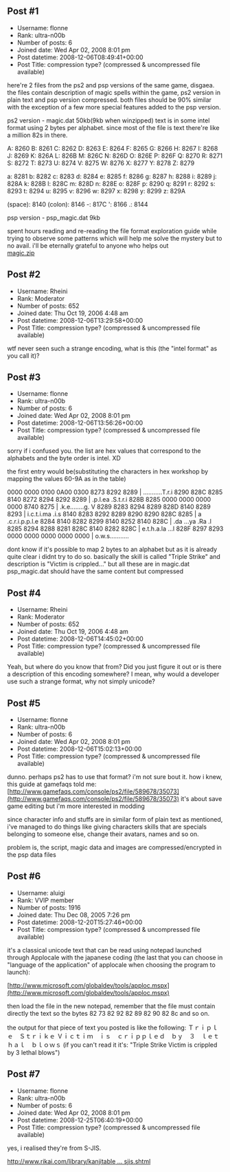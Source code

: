 ## Post #1
- Username: flonne
- Rank: ultra-n00b
- Number of posts: 6
- Joined date: Wed Apr 02, 2008 8:01 pm
- Post datetime: 2008-12-06T08:49:41+00:00
- Post Title: compression type? (compressed & uncompressed file available)

here're 2 files from the ps2 and psp versions of the same game, disgaea.
the files contain description of magic spells within the game, ps2 version in plain text and psp version compressed.
both files should be 90% similar with the exception of a few more special features added to the psp version.

ps2 version - magic.dat 50kb(9kb when winzipped)
text is in some intel format using 2 bytes per alphabet. since most of the file is text there're like a million 82s in there.

A: 8260    B: 8261    C: 8262    D: 8263    E: 8264
F: 8265    G: 8266    H: 8267    I: 8268    J: 8269
K: 826A    L: 826B    M: 826C    N: 826D    O: 826E
P: 826F    Q: 8270    R: 8271    S: 8272    T: 8273
U: 8274    V: 8275    W: 8276    X: 8277    Y: 8278
Z: 8279

a: 8281    b: 8282    c: 8283    d: 8284    e: 8285
f: 8286    g: 8287    h: 8288    i: 8289    j: 828A
k: 828B    l: 828C    m: 828D    n: 828E    o: 828F
p: 8290    q: 8291    r: 8292    s: 8293    t: 8294
u: 8295    v: 8296    w: 8297    x: 8298    y: 8299
z: 829A

(space): 8140   (colon): 8146
-: 817C    ': 8166    .: 8144

psp version - psp_magic.dat 9kb

spent hours reading and re-reading the file format exploration guide while trying to observe some patterns which will help me solve the mystery but to no avail.
i'll be eternally grateful to anyone who helps out  
[magic.zip](https://xentaxbackup.github.io/file/1769_magic.zip)
## Post #2
- Username: Rheini
- Rank: Moderator
- Number of posts: 652
- Joined date: Thu Oct 19, 2006 4:48 am
- Post datetime: 2008-12-06T13:29:58+00:00
- Post Title: compression type? (compressed & uncompressed file available)

wtf 
never seen such a strange encoding, what is this (the "intel format" as you call it)?
## Post #3
- Username: flonne
- Rank: ultra-n00b
- Number of posts: 6
- Joined date: Wed Apr 02, 2008 8:01 pm
- Post datetime: 2008-12-06T13:56:26+00:00
- Post Title: compression type? (compressed & uncompressed file available)

sorry if i confused you. 
the list are hex values that correspond to the alphabets and the byte order is intel. XD

the first entry would be(substituting the characters in hex workshop by mapping the values 60-9A as in the table)

0000 0000 0100 0A00 0300 8273 8292 8289 | ...........T.r.i
8290 828C 8285 8140 8272 8294 8292 8289 | .p.l.ea .S.t.r.i
828B 8285 0000 0000 0000 0000 8740 8275 | .k.e........g. V
8289 8283 8294 8289 828D 8140 8289 8293 | i.c.t.i.ma .i.s 
8140 8283 8292 8289 8290 8290 828C 8285 | a .c.r.i.p.p.l.e
8284 8140 8282 8299 8140 8252 8140 828C | .da ...ya .Ra .l
8285 8294 8288 8281 828C 8140 8282 828C | e.t.h.a.la ...l
828F 8297 8293 0000 0000 0000 0000 0000 | o.w.s...........

dont know if it's possible to map 2 bytes to an alphabet but as it is already quite clear i didnt try to do so.
basically the skill is called "Triple Strike" and description is "Victim is crippled..."
but all these are in magic.dat
psp_magic.dat should have the same content but compressed
## Post #4
- Username: Rheini
- Rank: Moderator
- Number of posts: 652
- Joined date: Thu Oct 19, 2006 4:48 am
- Post datetime: 2008-12-06T14:45:02+00:00
- Post Title: compression type? (compressed & uncompressed file available)

Yeah, but where do you know that from? Did you just figure it out or is there a description of this encoding somewhere?
I mean, why would a developer use such a strange format, why not simply unicode?
## Post #5
- Username: flonne
- Rank: ultra-n00b
- Number of posts: 6
- Joined date: Wed Apr 02, 2008 8:01 pm
- Post datetime: 2008-12-06T15:02:13+00:00
- Post Title: compression type? (compressed & uncompressed file available)

dunno. perhaps ps2 has to use that format? i'm not sure bout it.
how i knew, this guide at gamefaqs told me: [http://www.gamefaqs.com/console/ps2/file/589678/35073](http://www.gamefaqs.com/console/ps2/file/589678/35073)
it's about save game editing but i'm more interested in modding 

since character info and stuffs are in similar form of plain text as mentioned, i've managed to do things like giving characters skills that are specials belonging to someone else, change their avatars, names and so on.

problem is, the script, magic data and images are compressed/encrypted in the psp data files
## Post #6
- Username: aluigi
- Rank: VVIP member
- Number of posts: 1916
- Joined date: Thu Dec 08, 2005 7:26 pm
- Post datetime: 2008-12-20T15:27:46+00:00
- Post Title: compression type? (compressed & uncompressed file available)

it's a classical unicode text that can be read using notepad launched through Applocale with the japanese coding (the last that you can choose in "language of the application" of applocale when choosing the program to launch):

[http://www.microsoft.com/globaldev/tools/apploc.mspx](http://www.microsoft.com/globaldev/tools/apploc.mspx)

then load the file in the new notepad, remember that the file must contain directly the text so the bytes 82 73 82 92 82 89 82 90 82 8c and so on.

the output for that piece of text you posted is like the following:
Ｔｒｉｐｌｅ　Ｓｔｒｉｋｅ
Ｖｉｃｔｉｍ　ｉｓ　ｃｒｉｐｐｌｅｄ　ｂｙ　３　ｌｅｔｈａｌ　ｂｌｏｗｓ
(if you can't read it it's: "Triple Strike Victim is crippled by 3 lethal blows")
## Post #7
- Username: flonne
- Rank: ultra-n00b
- Number of posts: 6
- Joined date: Wed Apr 02, 2008 8:01 pm
- Post datetime: 2008-12-25T06:40:19+00:00
- Post Title: compression type? (compressed & uncompressed file available)

yes, i realised they're from S-JIS.

[http://www.rikai.com/library/kanjitable ... sjis.shtml](http://www.rikai.com/library/kanjitables/kanji_codes.sjis.shtml)
